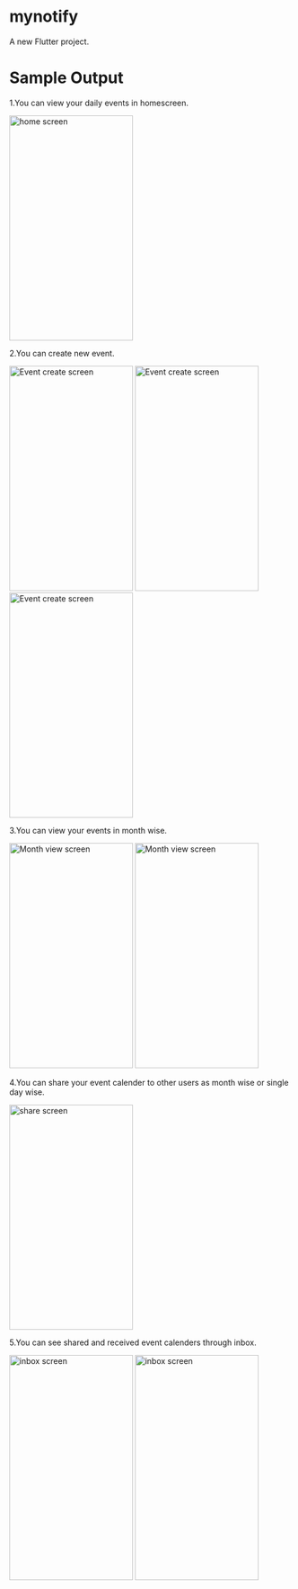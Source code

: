# mynotify

A new Flutter project.


# Sample Output

1.You can view your daily events in homescreen.

<img src="https://user-images.githubusercontent.com/71382920/206840961-1cbad573-185d-44d3-8d67-45c3302907ef.jpg" width="220" height="400" alt="home screen" > 

2.You can create new event.

<img src="https://user-images.githubusercontent.com/71382920/206841147-fc098c6e-808b-4e32-9ffc-b9087817b019.jpg" width="220" height="400" alt="Event create screen"> <img src="https://user-images.githubusercontent.com/71382920/206841675-f3168d70-b566-4c6d-83f0-6c125d9191d5.jpg" width="220" height="400" alt="Event create screen">  <img src="https://user-images.githubusercontent.com/71382920/206841679-d571b7d7-45c9-4a36-87a4-fb70da4ead62.jpg" width="220" height="400" alt="Event create screen"> 

3.You can view your events in month wise.

<img src="https://user-images.githubusercontent.com/71382920/206841178-2edc292e-7bdc-40c5-b3e2-ffc9564f6290.jpg" width="220" height="400" alt="Month view screen"> <img src="https://user-images.githubusercontent.com/71382920/206841813-ad6c9698-51c8-4d65-9aa1-2044117384d6.jpg" width="220" height="400" alt="Month view screen"> 

4.You can share your event calender to other users as month wise or single day wise.

<img src="https://user-images.githubusercontent.com/71382920/206841514-5d3b4200-9e35-469f-ae07-49692c4cc9e5.jpg" width="220" height="400" alt="share screen"> 

5.You can see shared and received event calenders through inbox.

<img src="https://user-images.githubusercontent.com/71382920/206841412-f6eaaae8-abc9-4114-83c9-feee823caa1d.jpg" width="220" height="400" alt="inbox screen">  <img src="https://user-images.githubusercontent.com/71382920/206841416-06380f6d-0e90-4cfa-a123-ef8d7884ac03.jpg" width="220" height="400" alt="inbox screen"> 
